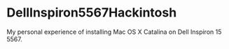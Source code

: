 # DellInspiron5567Hackintosh
My personal experience of installing Mac OS X Catalina on Dell Inspiron 15 5567.
